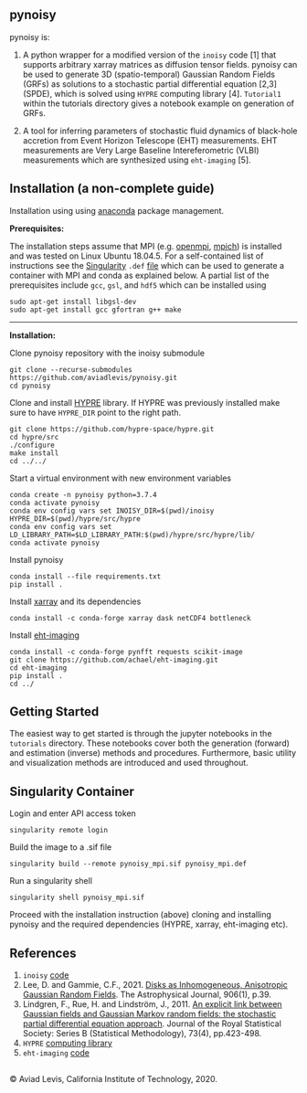 pynoisy
---
pynoisy is:
1. A python wrapper for a modified version of the `inoisy` code [1] that supports arbitrary xarray matrices as diffusion tensor fields. 
pynoisy can be used to generate 3D (spatio-temporal) Gaussian Random Fields (GRFs) as solutions to a stochastic partial differential equation [2,3] (SPDE), which is solved using `HYPRE` computing library [4]. `Tutorial1` within the tutorials directory gives a notebook example on generation of GRFs.

2. A tool for inferring parameters of stochastic fluid dynamics of black-hole accretion from Event Horizon Telescope (EHT) measurements. 
EHT measurements are Very Large Baseline Intereferometric (VLBI) measurements which are synthesized using `eht-imaging` [5]. 


Installation (a non-complete guide)
----
Installation using using [anaconda](https://www.anaconda.com/) package management.  

**Prerequisites:**

The installation steps assume that MPI (e.g. [openmpi](https://www.open-mpi.org/), [mpich](https://www.mpich.org/)) is installed and was tested on Linux Ubuntu 18.04.5. For a self-contained list of instructions see the [Singularity](https://sylabs.io/singularity/) `.def` [file](https://github.com/aviadlevis/pynoisy/blob/master/pynoisy_mpi.def) which can be used to generate a container with MPI and conda as explained below. A partial list of the prerequisites include `gcc`, `gsl`, and `hdf5` which can be installed using
```
sudo apt-get install libgsl-dev
sudo apt-get install gcc gfortran g++ make
```
---
**Installation:**

Clone pynoisy repository with the inoisy submodule
```
git clone --recurse-submodules https://github.com/aviadlevis/pynoisy.git
cd pynoisy
```
Clone and install [HYPRE](https://github.com/hypre-space/hypre) library. If HYPRE was previously installed make sure to have `HYPRE_DIR` point to the right path.
```
git clone https://github.com/hypre-space/hypre.git
cd hypre/src
./configure
make install
cd ../../
``` 
Start a virtual environment with new environment variables
```
conda create -n pynoisy python=3.7.4
conda activate pynoisy
conda env config vars set INOISY_DIR=$(pwd)/inoisy HYPRE_DIR=$(pwd)/hypre/src/hypre 
conda env config vars set LD_LIBRARY_PATH=$LD_LIBRARY_PATH:$(pwd)/hypre/src/hypre/lib/
conda activate pynoisy
```
Install pynoisy 
```
conda install --file requirements.txt
pip install .
```
Install [xarray](http://xarray.pydata.org/) and its dependencies
```
conda install -c conda-forge xarray dask netCDF4 bottleneck
```
Install [eht-imaging](https://github.com/achael/eht-imaging)
```
conda install -c conda-forge pynfft requests scikit-image
git clone https://github.com/achael/eht-imaging.git
cd eht-imaging
pip install .
cd ../
``` 

Getting Started
----
The easiest way to get started is through the jupyter notebooks in the `tutorials` directory.
These notebooks cover both the generation (forward) and estimation (inverse) methods and procedures. Furthermore, 
basic utility and visualization methods are introduced and used throughout.



Singularity Container
----
Login and enter API access token
```
singularity remote login
```
Build the image to a .sif file
```
singularity build --remote pynoisy_mpi.sif pynoisy_mpi.def
```
Run a singularity shell 
```
singularity shell pynoisy_mpi.sif
```
Proceed with the installation instruction (above) cloning and installing pynoisy and the required dependencies (HYPRE, xarray, eht-imaging etc).

References
---
1. `inoisy`  [code](https://github.com/AFD-Illinois/inoisy)
2. Lee, D. and Gammie, C.F., 2021. [Disks as Inhomogeneous, Anisotropic Gaussian Random Fields](https://iopscience.iop.org/article/10.3847/1538-4357/abc8f3/meta).
   The Astrophysical Journal, 906(1), p.39.  
3.  Lindgren, F., Rue, H. and Lindström, J., 2011. [An explicit link between Gaussian fields and Gaussian Markov random 
fields: the stochastic partial differential equation approach](https://rss.onlinelibrary.wiley.com/doi/epdf/10.1111/j.1467-9868.2011.00777.x). Journal of the Royal Statistical Society: 
Series B (Statistical Methodology), 73(4), pp.423-498. 
4. `HYPRE` [computing library](https://github.com/hypre-space/hypre)
5. `eht-imaging` [code](https://github.com/achael/eht-imaging)


##
&copy; Aviad Levis, California Institute of Technology, 2020.

